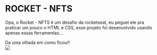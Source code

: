 # ROCKET - NFTS

Opa, o Rocket - NFTS é um desafio da rocketseat, eu peguei ele pra praticar um pouco o HTML e CSS, esse projeto foi desenvolvido usando apenas essas ferramentas... 

Da uma olhada em como ficou!! <br>
![](./public/demonstrating-project.gif)